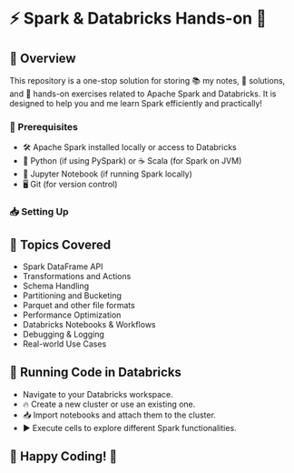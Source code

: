 <h1>⚡ Spark & Databricks Hands-on 🚀</h1>
<h2>📌 Overview</h2>
<p>This repository is a one-stop solution for storing 📚 my notes, 📝 solutions, and 🤹 hands-on exercises related to Apache Spark and Databricks. It is designed to help you and me learn Spark efficiently and practically!</p>
<h3>🔧 Prerequisites</h3>
<ul>
    <li>🛠 Apache Spark installed locally or access to Databricks</li>
    <li>🐍 Python (if using PySpark) or ☕ Scala (for Spark on JVM)</li>
    <li>📓 Jupyter Notebook (if running Spark locally)</li>
    <li>🖥 Git (for version control)</li>
</ul>
<h3>📥 Setting Up</h3>

<h2>🎯 Topics Covered</h2>
<ul>
    <li>Spark DataFrame API</li>
    <li>Transformations and Actions</li>
    <li>Schema Handling</li>
    <li>Partitioning and Bucketing</li>
    <li>Parquet and other file formats</li>
    <li>Performance Optimization</li>
    <li>Databricks Notebooks & Workflows</li>
    <li>Debugging & Logging</li>
    <li>Real-world Use Cases</li>
</ul>
<h2>🏃 Running Code in Databricks</h2>
<ul>
    <li>Navigate to your Databricks workspace.</li>
    <li>🔥 Create a new cluster or use an existing one.</li>
    <li>📥 Import notebooks and attach them to the cluster.</li>
    <li>▶️ Execute cells to explore different Spark functionalities.</li>
</ul>
<h2>🎉 Happy Coding! 🚀</h2>
